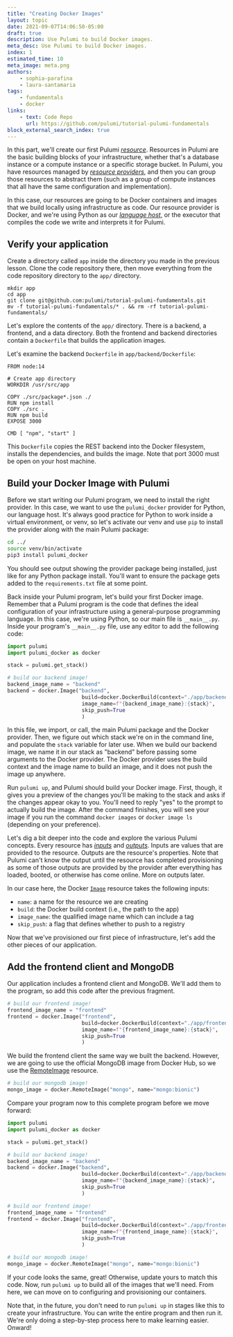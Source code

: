 ```yaml
---
title: "Creating Docker Images"
layout: topic
date: 2021-09-07T14:06:50-05:00
draft: true
description: Use Pulumi to build Docker images.
meta_desc: Use Pulumi to build Docker images.
index: 1
estimated_time: 10
meta_image: meta.png
authors:
    - sophia-parafina
    - laura-santamaria
tags:
    - fundamentals
    - docker
links:
    - text: Code Repo
      url: https://github.com/pulumi/tutorial-pulumi-fundamentals
block_external_search_index: true
---
```


In this part, we'll create our first Pulumi
[_resource_](https://www.pulumi.com/docs/reference/glossary/#resources).
Resources in Pulumi are the basic building blocks of your infrastructure,
whether that's a database instance or a compute instance or a specific storage
bucket. In Pulumi, you have resources managed by [_resource
providers_](https://www.pulumi.com/docs/reference/glossary/#resource-provider),
and then you can group those resources to abstract them (such as a group of
compute instances that all have the same configuration and implementation).

In this case, our resources are going to be Docker containers and images that we
build locally using infrastructure as code. Our resource provider is Docker, and
we're using Python as our [_language
host_](https://www.pulumi.com/docs/reference/glossary/#language-host), or the
executor that compiles the code we write and interprets it for Pulumi.

## Verify your application

Create a directory called `app` inside the directory you made in the previous
lesson. Clone the code repository there, then move everything from the code
repository directory to the `app/` directory.

```shell
mkdir app
cd app
git clone git@github.com:pulumi/tutorial-pulumi-fundamentals.git
mv -f tutorial-pulumi-fundamentals/* . && rm -rf tutorial-pulumi-fundamentals/ 
```

Let's explore the contents of the `app/` directory. There is a backend, a
frontend, and a data directory. Both the frontend and backend directories
contain a `Dockerfile` that builds the application images.

Let's examine the backend `Dockerfile` in `app/backend/Dockerfile`:

```docker
FROM node:14

# Create app directory
WORKDIR /usr/src/app

COPY ./src/package*.json ./
RUN npm install
COPY ./src .
RUN npm build
EXPOSE 3000

CMD [ "npm", "start" ]
```

This `Dockerfile` copies the REST backend into the Docker filesystem, installs
the dependencies, and builds the image. Note that port 3000 must be open on your
host machine.

## Build your Docker Image with Pulumi

Before we start writing our Pulumi program, we need to install the right
provider. In this case, we want to use the `pulumi_docker` provider for Python,
our language host. It's always good practice for Python to work inside a virtual
environment, or venv, so let's activate our venv and use `pip` to install the
provider along with the main Pulumi package:

```bash
cd ../
source venv/bin/activate
pip3 install pulumi_docker
```

You should see output showing the provider package being installed, just like
for any Python package install. You'll want to ensure the package gets added to
the `requirements.txt` file at some point.

Back inside your Pulumi program, let's build your first Docker image. Remember
that a Pulumi program is the code that defines the ideal configuration of your
infrastructure using a general-purpose programming language. In this case, we're
using Python, so our main file is `__main__.py`. Inside your program's
`__main__.py` file, use any editor to add the following code:


```python
import pulumi
import pulumi_docker as docker

stack = pulumi.get_stack()

# build our backend image!
backend_image_name = "backend"
backend = docker.Image("backend",
                        build=docker.DockerBuild(context="./app/backend"),
                        image_name=f"{backend_image_name}:{stack}",
                        skip_push=True
                        )
```
In this file, we import, or call, the main Pulumi package and the Docker
provider. Then, we figure out which stack we're on in the command line, and
populate the `stack` variable for later use. When we build our backend image,
we name it in our stack as "backend" before passing some arguments to the Docker
provider. The Docker provider uses the build context and the image name to build
an image, and it does not push the image up anywhere.

Run `pulumi up`, and Pulumi should build your Docker image. First, though, it
gives you a preview of the changes you'll be making to the stack and asks if the
changes appear okay to you. You'll need to reply "yes" to the prompt to actually
build the image. After the command finishes, you will see your image if you run
the command `docker images` or `docker image ls` (depending on your preference).

Let's dig a bit deeper into the code and explore the various Pulumi concepts. 
Every resource has
[_inputs_](https://www.pulumi.com/docs/intro/concepts/inputs-outputs/) and
[_outputs_](https://www.pulumi.com/docs/reference/glossary/#outputs). Inputs are
values that are provided to the resource. Outputs are the resource's properties.
Note that Pulumi can't know the output until the resource has completed
provisioning as some of those outputs are provided by the provider after
everything has loaded, booted, or otherwise has come online. More on outputs
later.

In our case here, the Docker
[`Image`](https://www.pulumi.com/docs/reference/pkg/docker/image/) resource
takes the following inputs:

- `name`: a name for the resource we are creating
- `build`: the Docker build context (i.e., the path to the app)
- `image_name`: the qualified image name which can include a tag
- `skip_push`: a flag that defines whether to push to a registry

Now that we've provisioned our first piece of infrastructure, let's add the
other pieces of our application.

## Add the frontend client and MongoDB

Our application includes a frontend client and MongoDB. We'll add them to the
program, so add this code after the previous fragment.

```python
# build our frontend image!
frontend_image_name = "frontend"
frontend = docker.Image("frontend",
                        build=docker.DockerBuild(context="./app/frontend"),
                        image_name=f"{frontend_image_name}:{stack}",
                        skip_push=True
                        )
```

We build the frontend client the same way we built the backend. However, we are
going to use the official MongoDB image from Docker Hub, so we use the
[RemoteImage](https://www.pulumi.com/docs/reference/pkg/docker/remoteimage/)
resource.

```python
# build our mongodb image!
mongo_image = docker.RemoteImage("mongo", name="mongo:bionic")
```

Compare your program now to this complete program before we move forward:

```python
import pulumi
import pulumi_docker as docker

stack = pulumi.get_stack()

# build our backend image!
backend_image_name = "backend"
backend = docker.Image("backend",
                        build=docker.DockerBuild(context="./app/backend"),
                        image_name=f"{backend_image_name}:{stack}",
                        skip_push=True
                        )

# build our frontend image!
frontend_image_name = "frontend"
frontend = docker.Image("frontend",
                        build=docker.DockerBuild(context="./app/frontend"),
                        image_name=f"{frontend_image_name}:{stack}",
                        skip_push=True
                        )

# build our mongodb image!
mongo_image = docker.RemoteImage("mongo", name="mongo:bionic")
```

If your code looks the same, great! Otherwise, update yours to match this code.
Now, run `pulumi up` to build all of the images that we'll need. From here, we
can move on to configuring and provisioning our containers.

Note that, in the future, you don't need to run `pulumi up` in stages like this
to create your infrastructure. You can write the entire program and then run it.
We're only doing a step-by-step process here to make learning easier. Onward!
